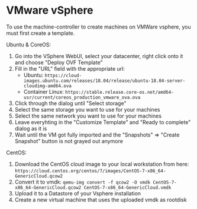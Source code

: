 # VMware vSphere

To use the machine-controller to create machines on VMWare vsphere, you must first
create a template.

Ubuntu & CoreOS:

1. Go into the VSphere WebUI, select your datacenter, right click onto it and choose "Deploy OVF Template"
2. Fill in the "URL" field with the appropriate url:
    * Ubuntu: `https://cloud-images.ubuntu.com/releases/18.04/release/ubuntu-18.04-server-cloudimg-amd64.ova`
    * Container Linux: `https://stable.release.core-os.net/amd64-usr/current/coreos_production_vmware_ova.ova`
3. Click through the dialog until "Select storage"
4. Select the same storage you want to use for your machines
5. Select the same network you want to use for your machines
6. Leave everyhting in the "Customize Template" and "Ready to complete" dialog as it is
7. Wait until the VM got fully imported and the "Snapshots" => "Create Snapshot" button is not grayed out anymore

CentOS:

1. Download the CentOS cloud image to your local workstation from here: `https://cloud.centos.org/centos/7/images/CentOS-7-x86_64-GenericCloud.qcow2`
1. Convert it to vmdk: `qemu-img convert -f qcow2 -O vmdk CentOS-7-x86_64-GenericCloud.qcow2 CentOS-7-x86_64-GenericCloud.vmdk`
1. Upload it to a Datastore of your Vsphere installation
1. Create a new virtual machine that uses the uploaded vmdk as rootdisk
